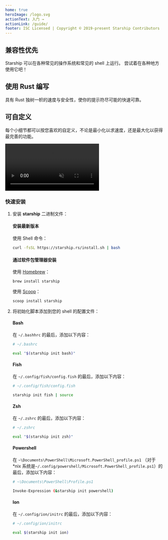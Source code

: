 ```yaml
---
home: true
heroImage: /logo.svg
actionText: 入门 →
actionLink: /guide/
footer: ISC Licensed | Copyright © 2019-present Starship Contributors
---
```


<div class="features">
  <div class="feature">
    <h2>兼容性优先</h2>
    <p>Starship 可以在各种常见的操作系统和常见的 shell 上运行。 尝试着在各种地方使用它吧！</p>
  </div>
  <div class="feature">
    <h2>使用 Rust 编写</h2>
    <p>具有 Rust 独树一帜的速度与安全性，使你的提示符尽可能的快速可靠。</p>
  </div>
  <div class="feature">
    <h2>可自定义</h2>
    <p>每个小细节都可以按您喜欢的自定义，不论是最小化以求速度，还是最大化以获得最完善的功能。</p>
  </div>
</div>

<div class="center">
  <video class="demo-video" muted autoplay loop playsinline>
    <source src="/demo.webm" type="video/webm">
    <source src="/demo.mp4" type="video/mp4">
  </video>
</div>

### 快速安装

1. 安装 **starship** 二进制文件：


   #### 安装最新版本

   使用 Shell 命令：

   ```sh
   curl -fsSL https://starship.rs/install.sh | bash
   ```


   #### 通过软件包管理器安装

   使用 [Homebrew](https://brew.sh/)：

   ```sh
   brew install starship
   ```

    使用 [Scoop](https://scoop.sh)：

   ```powershell
   scoop install starship
   ```

1. 将初始化脚本添加到您的 shell 的配置文件：


   #### Bash

   在 `~/.bashhrc` 的最后，添加以下内容：

   ```sh
   # ~/.bashrc

   eval "$(starship init bash)"
   ```


   #### Fish

   在 `~/.config/fish/config.fish` 的最后，添加以下内容：

   ```sh
   # ~/.config/fish/config.fish

   starship init fish | source
   ```


   #### Zsh

   在 `~/.zshrc` 的最后，添加以下内容：

   ```sh
   # ~/.zshrc

   eval "$(starship init zsh)"
   ```


   #### Powershell

   在 `~\Documents\PowerShell\Microsoft.PowerShell_profile.ps1` （对于 *nix 系统是`~/.config/powershell/Microsoft.PowerShell_profile.ps1`）的最后，添加以下内容：

   ```sh
   # ~\Documents\PowerShell\Profile.ps1

   Invoke-Expression (&starship init powershell)
   ```


   #### Ion

   在 `~/.config/ion/initrc` 的最后，添加以下内容：

   ```sh
   # ~/.config/ion/initrc

   eval $(starship init ion)
   ```
